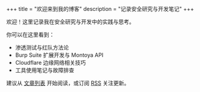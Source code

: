 +++
title = "欢迎来到我的博客"
description = "记录安全研究与开发笔记"
+++

欢迎！这里记录我在安全研究与开发中的实践与思考。

你可以在这里看到：
- 渗透测试与红队方法论
- Burp Suite 扩展开发与 Montoya API
- Cloudflare 边缘网络相关技巧
- 工具使用笔记与故障排查

建议从 [文章列表](/posts/) 开始阅读，或订阅 [RSS](/index.xml) 关注更新。
